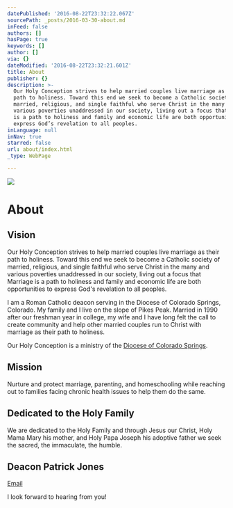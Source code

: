 ```yaml
---
datePublished: '2016-08-22T23:32:22.067Z'
sourcePath: _posts/2016-03-30-about.md
inFeed: false
authors: []
hasPage: true
keywords: []
author: []
via: {}
dateModified: '2016-08-22T23:32:21.601Z'
title: About
publisher: {}
description: >-
  Our Holy Conception strives to help married couples live marriage as their
  path to holiness. Toward this end we seek to become a Catholic society of
  married, religious, and single faithful who serve Christ in the many and
  various poverties unaddressed in our society, living out a focus that Marriage
  is a path to holiness and family and economic life are both opportunities to
  express God’s revelation to all peoples.
inLanguage: null
inNav: true
starred: false
url: about/index.html
_type: WebPage

---
```

![](https://the-grid-user-content.s3-us-west-2.amazonaws.com/ae609e8d-4d4b-4978-b7af-92be9b59b949.jpg)

# About

## Vision

Our Holy Conception strives to help married couples live marriage as their path to holiness. Toward this end we seek to become a Catholic society of married, religious, and single faithful who serve Christ in the many and various poverties unaddressed in our society, living out a focus that Marriage is a path to holiness and family and economic life are both opportunities to express God's revelation to all peoples.

I am a Roman Catholic deacon serving in the Diocese of Colorado Springs, Colorado. My family and I live on the slope of Pikes Peak. Married in 1990 after our freshman year in college, my wife and I have long felt the call to create community and help other married couples run to Christ with marriage as their path to holiness.

Our Holy Conception is a ministry of the [Diocese of Colorado Springs][0].

## Mission

Nurture and protect marriage, parenting, and homeschooling while reaching out to families facing chronic health issues to help them do the same.

## Dedicated to the Holy Family

We are dedicated to the Holy Family and through Jesus our Christ, Holy Mama Mary his mother, and Holy Papa Joseph his adoptive father we seek the sacred, the immaculate, the humble.

## Deacon Patrick Jones

[Email][1]

I look forward to hearing from you!

[0]: http://www.diocs.org/
[1]: mailto:lamontglen@mac.com